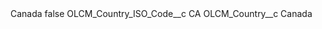 <?xml version="1.0" encoding="UTF-8"?>
<CustomMetadata xmlns="http://soap.sforce.com/2006/04/metadata" xmlns:xsi="http://www.w3.org/2001/XMLSchema-instance" xmlns:xsd="http://www.w3.org/2001/XMLSchema">
    <label>Canada</label>
    <protected>false</protected>
    <values>
        <field>OLCM_Country_ISO_Code__c</field>
        <value xsi:type="xsd:string">CA</value>
    </values>
    <values>
        <field>OLCM_Country__c</field>
        <value xsi:type="xsd:string">Canada</value>
    </values>
</CustomMetadata>
